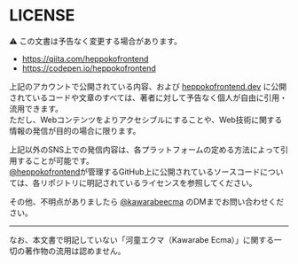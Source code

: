 # LICENSE

:warning: この文書は予告なく変更する場合があります。

- <https://qiita.com/heppokofrontend>
- <https://codepen.io/heppokofrontend>

上記のアカウントで公開されている内容、および [heppokofrontend.dev](https://heppokofrontend.dev) に公開されているコードや文章のすべては、著者に対して予告なく個人が自由に引用・流用できます。  
ただし、Webコンテンツをよりアクセシブルにすることや、Web技術に関する情報の発信が目的の場合に限ります。

上記以外のSNS上での発信内容は、各プラットフォームの定める方法によって引用することが可能です。  
[@heppokofrontend](https://github.com/heppokofrontend)が管理するGitHub上に公開されているソースコードについては、各リポジトリに明記されているライセンスを参照してください。

その他、不明点がありましたら [@kawarabeecma](https://twitter.com/KawarabeEcma) のDMまでお問い合わせください。

-----

なお、本文書で明記していない「河童エクマ（Kawarabe Ecma）」に関する一切の著作物の流用は認めません。  

